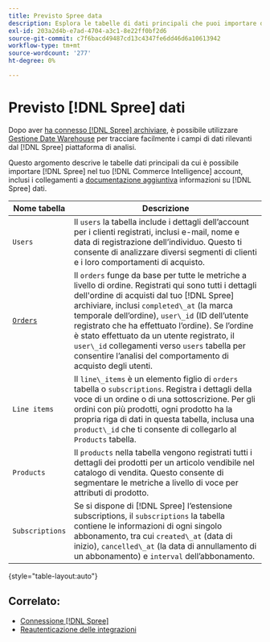 ```yaml
---
title: Previsto Spree data
description: Esplora le tabelle di dati principali che puoi importare da Sprea in [!DNL Commerce Intelligence] account.
exl-id: 203a2d4b-e7ad-4704-a3c1-8e22ff0bf2d6
source-git-commit: c7f6bacd49487cd13c4347fe6dd46d6a10613942
workflow-type: tm+mt
source-wordcount: '277'
ht-degree: 0%

---
```


# Previsto [!DNL Spree] dati

Dopo aver [ha connesso [!DNL Spree] archiviare](../../../data-analyst/importing-data/integrations/spree.md), è possibile utilizzare [Gestione Date Warehouse](../../data-warehouse-mgr/tour-dwm.md) per tracciare facilmente i campi di dati rilevanti dal [!DNL Spree] piattaforma di analisi.

Questo argomento descrive le tabelle dati principali da cui è possibile importare [!DNL Spree] nel tuo [!DNL Commerce Intelligence] account, inclusi i collegamenti a [documentazione aggiuntiva](https://guides.spreecommerce.org/developer/addresses.html#address) informazioni su [!DNL Spree] dati.

| **Nome tabella** | **Descrizione** |
|-----|-----|
| `Users` | Il `users` la tabella include i dettagli dell’account per i clienti registrati, inclusi e-mail, nome e data di registrazione dell’individuo. Questo ti consente di analizzare diversi segmenti di clienti e i loro comportamenti di acquisto. |
| [`Orders`](https://guides.spreecommerce.org/developer/orders.html#overview) | Il `orders` funge da base per tutte le metriche a livello di ordine. Registrati qui sono tutti i dettagli dell&#39;ordine di acquisti dal tuo [!DNL Spree] archiviare, inclusi `completed\_at` (la marca temporale dell’ordine), `user\_id` (ID dell’utente registrato che ha effettuato l’ordine). Se l’ordine è stato effettuato da un utente registrato, il `user\_id` collegamenti verso `users` tabella per consentire l’analisi del comportamento di acquisto degli utenti. |
| `Line items` | Il `line\_items` è un elemento figlio di `orders` tabella o `subscriptions`. Registra i dettagli della voce di un ordine o di una sottoscrizione. Per gli ordini con più prodotti, ogni prodotto ha la propria riga di dati in questa tabella, inclusa una `product\_id` che ti consente di collegarlo al `Products` tabella. |
| `Products` | Il `products` nella tabella vengono registrati tutti i dettagli dei prodotti per un articolo vendibile nel catalogo di vendita. Questo consente di segmentare le metriche a livello di voce per attributi di prodotto. |
| `Subscriptions` | Se si dispone di [!DNL Spree] l’estensione subscriptions, il `subscriptions` la tabella contiene le informazioni di ogni singolo abbonamento, tra cui `created\_at` (data di inizio), `cancelled\_at` (la data di annullamento di un abbonamento) e `interval` dell’abbonamento. |

{style="table-layout:auto"}

## Correlato:

* [Connessione [!DNL Spree]](../integrations/spree.md)
* [Reautenticazione delle integrazioni](https://experienceleague.adobe.com/docs/commerce-knowledge-base/kb/how-to/mbi-reauthenticating-integrations.html)
